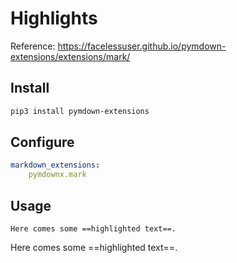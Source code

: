 # Highlights

Reference: <https://facelessuser.github.io/pymdown-extensions/extensions/mark/>


## Install

```bash
pip3 install pymdown-extensions
```

## Configure

```yaml
markdown_extensions:
    pymdownx.mark
```

## Usage

```
Here comes some ==highlighted text==.
```

Here comes some ==highlighted text==.

